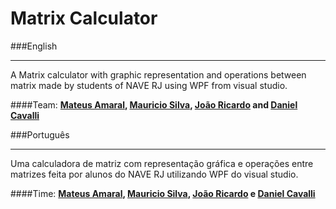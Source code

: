 # Matrix Calculator

###English
___
A Matrix calculator with graphic representation and operations between matrix made by students of NAVE RJ using WPF from visual studio.

####Team:
**[Mateus Amaral](https://github.com/gitmateusamaral), [Mauricio Silva](https://github.com/mauriciolfsilva), [João Ricardo](https://github.com/jrflga) and [Daniel Cavalli](https://github.com/denycavalli)**

###Português
___
Uma calculadora de matriz com representação gráfica e operações entre matrizes feita por alunos do NAVE RJ utilizando WPF do visual studio.

####Time:
**[Mateus Amaral](https://github.com/gitmateusamaral), [Mauricio Silva](https://github.com/mauriciolfsilva), [João Ricardo](https://github.com/jrflga) e [Daniel Cavalli](https://github.com/denycavalli)**

